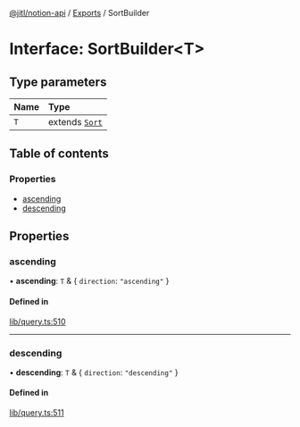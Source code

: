 [@jitl/notion-api](../README.md) / [Exports](../modules.md) / SortBuilder

# Interface: SortBuilder<T\>

## Type parameters

| Name | Type |
| :------ | :------ |
| `T` | extends [`Sort`](../modules.md#sort) |

## Table of contents

### Properties

- [ascending](SortBuilder.md#ascending)
- [descending](SortBuilder.md#descending)

## Properties

### ascending

• **ascending**: `T` & { `direction`: ``"ascending"``  }

#### Defined in

[lib/query.ts:510](https://github.com/justjake/monorepo/blob/main/packages/notion-api/src/lib/query.ts#L510)

___

### descending

• **descending**: `T` & { `direction`: ``"descending"``  }

#### Defined in

[lib/query.ts:511](https://github.com/justjake/monorepo/blob/main/packages/notion-api/src/lib/query.ts#L511)
